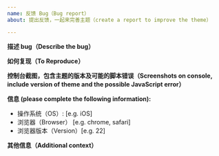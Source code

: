 ```yaml
---
name: 反馈 Bug（Bug report）
about: 提出反馈，一起来完善主题（create a report to improve the theme）

---
```


**描述 bug（Describe the bug）**

**如何复现（To Reproduce）**

**控制台截图，包含主题的版本及可能的脚本错误（Screenshots on console, include version of theme and the possible JavaScript error）**

**信息 (please complete the following information):**
 - 操作系统（OS）: [e.g. iOS]
 - 浏览器（Browser） [e.g. chrome, safari]
 - 浏览器版本（Version）[e.g. 22]

**其他信息（Additional context）**
